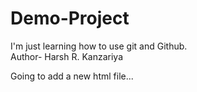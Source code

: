 # Demo-Project
I'm just learning how to use git and Github.
<br>
Author- Harsh R. Kanzariya

Going to add a new html file...
